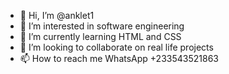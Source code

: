- 👋 Hi, I’m @anklet1
- 👀 I’m interested in software engineering 
- 🌱 I’m currently learning HTML and CSS 
- 💞️ I’m looking to collaborate on real life projects 
- 📫 How to reach me WhatsApp +233543521863 

<!---
anklet1/anklet1 is a ✨ special ✨ repository because its `README.md` (this file) appears on your GitHub profile.
You can click the Preview link to take a look at your changes.
--->

